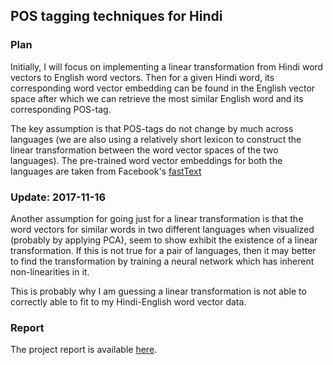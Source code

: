 ## POS tagging techniques for Hindi

### Plan
Initially, I will focus on implementing a linear transformation from Hindi word vectors to English word vectors. Then for a given Hindi word, its corresponding word vector embedding can be found in the English vector space after which we can retrieve the most similar English word and its corresponding POS-tag.

The key assumption is that POS-tags do not change by much across languages (we are also using a relatively short lexicon to construct the linear transformation between the word vector spaces of the two languages). The pre-trained word vector embeddings for both the languages are taken from Facebook's [fastText](https://github.com/facebookresearch/fastText/blob/master/pretrained-vectors.md)

### Update: 2017-11-16
Another assumption for going just for a linear transformation is that the word vectors for similar words in two different languages when visualized (probably by applying PCA), seem to show exhibit the existence of a linear transformation. If this is not true for a pair of languages, then it may better to find the transformation by training a neural network which has inherent non-linearities in it. 

This is probably why I am guessing a linear transformation is not able to correctly able to fit to my Hindi-English word vector data.

### Report
The project report is available [here](https://ninception.github.io/docs/NLP585_final.pdf).

